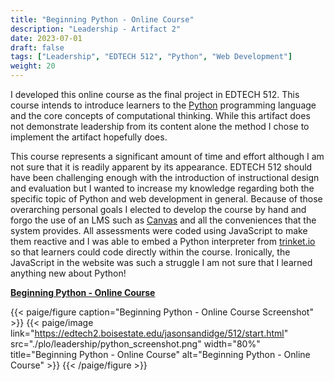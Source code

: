 ```yaml
---
title: "Beginning Python - Online Course"
description: "Leadership - Artifact 2"
date: 2023-07-01
draft: false
tags: ["Leadership", "EDTECH 512", "Python", "Web Development"]
weight: 20
---
```

I developed this online course as the final project in EDTECH 512. This course intends to introduce learners to the [Python](https://www.python.org/) programming language and the core concepts of computational thinking. While this artifact does not demonstrate leadership from its content alone the method I chose to implement the artifact hopefully does.

This course represents a significant amount of time and effort although I am not sure that it is readily apparent by its appearance. EDTECH 512 should have been challenging enough with the introduction of instructional design and evaluation but I wanted to increase my knowledge regarding both the specific topic of Python and web development in general. Because of those overarching personal goals I elected to develop the course by hand and forgo the use of an LMS such as [Canvas](https://www.instructure.com/canvas) and all the conveniences that the system provides. All assessments were coded using JavaScript to make them reactive and I was able to embed a Python interpreter from [trinket.io](https://trinket.io/python3/a0f35632ed) so that learners could code directly within the course. Ironically, the JavaScript in the website was such a struggle I am not sure that I learned anything new about Python!   

**[Beginning Python - Online Course](https://edtech2.boisestate.edu/jasonsandidge/512/start.html)**

{{< paige/figure caption="Beginning Python - Online Course Screenshot" >}}
{{< paige/image link="https://edtech2.boisestate.edu/jasonsandidge/512/start.html" src="./plo/leadership/python_screenshot.png" width="80%" title="Beginning Python - Online Course" alt="Beginning Python - Online Course" >}}
{{< /paige/figure >}}